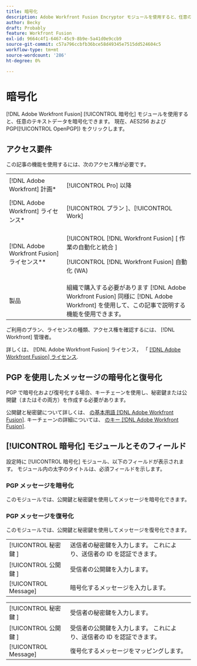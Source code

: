 ```yaml
---
title: 暗号化
description: Adobe Workfront Fusion Encryptor モジュールを使用すると、任意のテキストデータを暗号化できます。 現在、AES256 と PGP(OpenPGP) を介したメッセージの暗号化をサポートしています。
author: Becky
draft: Probably
feature: Workfront Fusion
exl-id: 9664c4f1-6467-45c9-8b9e-5a41d0e9ccb9
source-git-commit: c57a796ccbfb36bce58d49345e7515dd524604c5
workflow-type: tm+mt
source-wordcount: '286'
ht-degree: 0%

---
```


# 暗号化

[!DNL Adobe Workfront Fusion] [!UICONTROL 暗号化] モジュールを使用すると、任意のテキストデータを暗号化できます。 現在、AES256 および PGP([!UICONTROL OpenPGP]) をクリックします。

## アクセス要件

この記事の機能を使用するには、次のアクセス権が必要です。

<table style="table-layout:auto"> 
 <col> 
 <col> 
 <tbody> 
  <tr> 
   <td role="rowheader">[!DNL Adobe Workfront] 計画*</td>
  <td> <p>[!UICONTROL Pro] 以降</p> </td>
  </tr> 
  <tr data-mc-conditions=""> 
   <td role="rowheader">[!DNL Adobe Workfront] ライセンス*</td>
   <td> <p>[!UICONTROL プラン ]、[!UICONTROL Work]</p> </td> 
  </tr> 
  <tr> 
   <td role="rowheader">[!DNL Adobe Workfront Fusion] ライセンス**</td> 
   <td> <p>[!UICONTROL [!DNL Workfront Fusion] [ 作業の自動化と統合 ] </p>   <p>[!UICONTROL [!DNL Workfront Fusion] 自動化 (WA)</p>  </td> 
  </tr> 
  <tr> 
   <td role="rowheader">製品</td> 
   <td>組織で購入する必要があります [!DNL Adobe Workfront Fusion] 同様に [!DNL Adobe Workfront] を使用して、この記事で説明する機能を使用できます。</td> 
  </tr> 
 </tbody> 
</table>

ご利用のプラン、ライセンスの種類、アクセス権を確認するには、 [!DNL Workfront] 管理者。

詳しくは、 [!DNL Adobe Workfront Fusion] ライセンス， 「 [[!DNL Adobe Workfront Fusion] ライセンス](../../workfront-fusion/get-started/license-automation-vs-integration.md).

## PGP を使用したメッセージの暗号化と復号化

PGP で暗号化および復号化する場合、キーチェーンを使用し、秘密鍵または公開鍵（またはその両方）を作成する必要があります。

公開鍵と秘密鍵について詳しくは、 [の基本用語 [!DNL Adobe Workfront Fusion]](../../workfront-fusion/get-started/basic-terms.md). キーチェーンの詳細については、 [のキー [!DNL Adobe Workfront Fusion]](../../workfront-fusion/connections/keys.md).

## [!UICONTROL 暗号化] モジュールとそのフィールド

設定時に [!UICONTROL 暗号化] モジュール、以下のフィールドが表示されます。 モジュール内の太字のタイトルは、必須フィールドを示します。

### PGP メッセージを暗号化

このモジュールでは、公開鍵と秘密鍵を使用してメッセージを暗号化できます。

<table style="table-layout:auto">
    <tr>
        <td>[!UICONTROL 秘密鍵 ]</td>
        <td>送信者の秘密鍵を入力します。 これにより、送信者の ID を認証できます。</td>
    </tr>
    <tr>
        <td>[!UICONTROL 公開鍵 ]</td>
        <td>受信者の公開鍵を入力します。</td>
    </tr>
    <tr>
        <td>[!UICONTROL Message]</td>
        <td>暗号化するメッセージを入力します。</td>
    </tr>

### PGP メッセージを復号化

このモジュールでは、公開鍵と秘密鍵を使用してメッセージを復号化できます。

<table style="table-layout:auto">
    <tr>
        <td>[!UICONTROL 秘密鍵 ]</td>
        <td>受信者の秘密鍵を入力します。</td>
    </tr>
    <tr>
        <td>[!UICONTROL 公開鍵 ]</td>
        <td>受信者の公開鍵を入力します。 これにより、送信者の ID を認証できます。</td>
    </tr>
    <tr>
        <td>[!UICONTROL Message]</td>
        <td>復号化するメッセージをマッピングします。</td>
    </tr>
</table>
